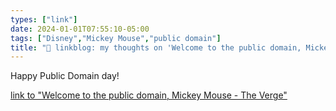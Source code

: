 ```yaml
---
types: ["link"]
date: 2024-01-01T07:55:10-05:00
tags: ["Disney","Mickey Mouse","public domain"]
title: "🔗 linkblog: my thoughts on 'Welcome to the public domain, Mickey Mouse - The Verge'"
---
```

Happy Public Domain day!

[link to "Welcome to the public domain, Mickey Mouse - The Verge"](https://www.theverge.com/24006670/mickey-mouse-steamboat-willie-enters-copyright-public-domain-2024)
